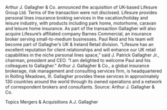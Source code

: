 Arthur J. Gallagher & Co. announced the acquisition of UK-based Lifesure Group Ltd. Terms of the transaction were not disclosed.
Lifesure provides personal lines insurance broking services in the vacation/holiday and leisure industry, with products including park home, motorhome, caravan and leisure home insurance. As part of the transaction Gallagher will also acquire Lifesure’s affiliated company Barnes Commercial, an insurance broker serving small-to-medium businesses. Paul Reid and his team will become part of Gallagher’s UK & Ireland Retail division.
“Lifesure has an excellent reputation for client relationships and will enhance our UK retail capabilities in the niche personal lines space,” said J. Patrick Gallagher Jr., chairman, president and CEO. “I am delighted to welcome Paul and his colleagues to Gallagher.”
Arthur J. Gallagher & Co., a global insurance brokerage, risk management and consulting services firm, is headquartered in Rolling Meadows, Ill. Gallagher provides these services in approximately 130 countries around the world through its owned operations and a network of correspondent brokers and consultants.
Source: Arthur J. Gallagher & Co.

Topics
Mergers & Acquisitions
A.J. Gallagher
